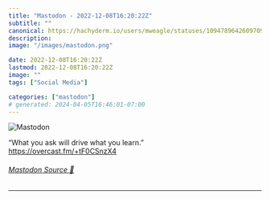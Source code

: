 ```yaml
---
title: "Mastodon - 2022-12-08T16:20:22Z"
subtitle: ""
canonical: https://hachyderm.io/users/mweagle/statuses/109478964260970934
description:
image: "/images/mastodon.png"

date: 2022-12-08T16:20:22Z
lastmod: 2022-12-08T16:20:22Z
image: ""
tags: ["Social Media"]

categories: ["mastodon"]
# generated: 2024-04-05T16:46:01-07:00
---
```

![Mastodon](/images/mastodon.png)

<p>“What you ask will drive what you learn.”<br /><a href="https://overcast.fm/+tF0CSnzX4" target="_blank" rel="nofollow noopener noreferrer" translate="no"><span class="invisible">https://</span><span class="">overcast.fm/+tF0CSnzX4</span><span class="invisible"></span></a></p>


###### [Mastodon Source 🐘](https://hachyderm.io/@mweagle/109478964260970934)

___
